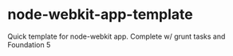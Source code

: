 node-webkit-app-template
========================

Quick template for node-webkit app. Complete w/ grunt tasks and Foundation 5
